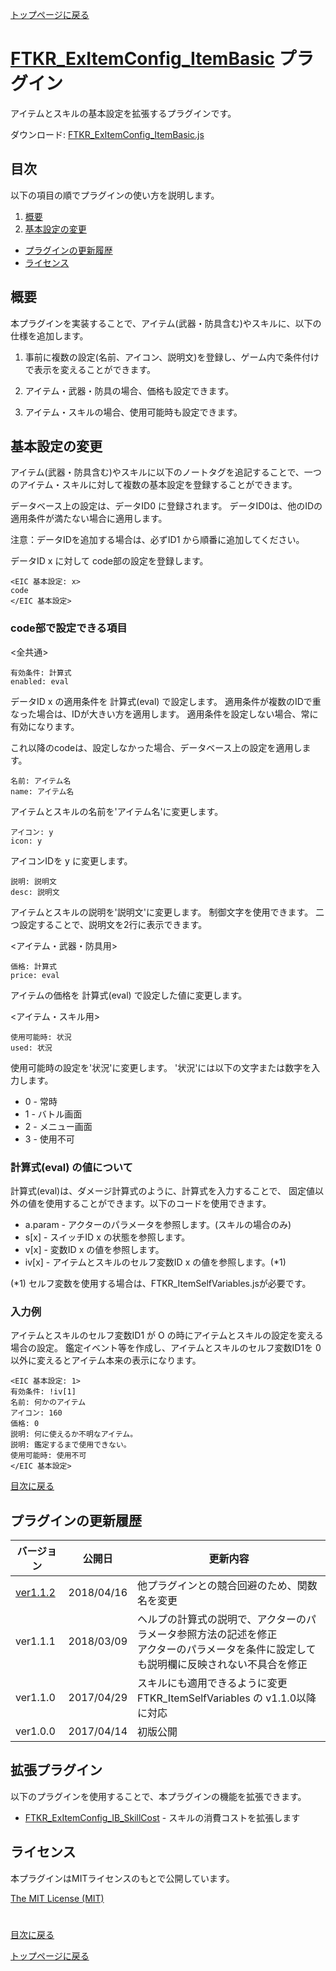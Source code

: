 [トップページに戻る](README.md)

# [FTKR_ExItemConfig_ItemBasic](FTKR_ExItemConfig_ItemBasic.js) プラグイン

アイテムとスキルの基本設定を拡張するプラグインです。

ダウンロード: [FTKR_ExItemConfig_ItemBasic.js](https://raw.githubusercontent.com/futokoro/RPGMaker/master/FTKR_ExItemConfig_ItemBasic.js)

## 目次

以下の項目の順でプラグインの使い方を説明します。
1. [概要](#概要)
2. [基本設定の変更](#基本設定の変更)
* [プラグインの更新履歴](#プラグインの更新履歴)
* [ライセンス](#ライセンス)

## 概要

本プラグインを実装することで、アイテム(武器・防具含む)やスキルに、以下の仕様を追加します。

1. 事前に複数の設定(名前、アイコン、説明文)を登録し、ゲーム内で条件付けで表示を変えることができます。

2. アイテム・武器・防具の場合、価格も設定できます。

3. アイテム・スキルの場合、使用可能時も設定できます。

## 基本設定の変更

アイテム(武器・防具含む)やスキルに以下のノートタグを追記することで、一つのアイテム・スキルに対して複数の基本設定を登録することができます。

データベース上の設定は、データID0 に登録されます。
データID0は、他のIDの適用条件が満たない場合に適用します。

注意：データIDを追加する場合は、必ずID1 から順番に追加してください。

データID x に対して code部の設定を登録します。
```
<EIC 基本設定: x>
code
</EIC 基本設定>
```

### code部で設定できる項目
<全共通>
```
有効条件: 計算式
enabled: eval
```
データID x の適用条件を 計算式(eval) で設定します。
適用条件が複数のIDで重なった場合は、IDが大きい方を適用します。
適用条件を設定しない場合、常に有効になります。

これ以降のcodeは、設定しなかった場合、データベース上の設定を適用します。
```
名前: アイテム名
name: アイテム名
```
アイテムとスキルの名前を'アイテム名'に変更します。

```
アイコン: y
icon: y
```
アイコンIDを y に変更します。

```
説明: 説明文
desc: 説明文
```
アイテムとスキルの説明を'説明文'に変更します。
制御文字を使用できます。
二つ設定することで、説明文を2行に表示できます。

<アイテム・武器・防具用>
```
価格: 計算式
price: eval
```
アイテムの価格を 計算式(eval) で設定した値に変更します。

<アイテム・スキル用>
```
使用可能時: 状況
used: 状況
```
使用可能時の設定を'状況'に変更します。
'状況'には以下の文字または数字を入力します。
* 0 - 常時
* 1 - バトル画面
* 2 - メニュー画面
* 3 - 使用不可 


### 計算式(eval) の値について
計算式(eval)は、ダメージ計算式のように、計算式を入力することで、
固定値以外の値を使用することができます。以下のコードを使用できます。
* a.param    - アクターのパラメータを参照します。(スキルの場合のみ)
* s[x]       - スイッチID x の状態を参照します。
* v[x]       - 変数ID x の値を参照します。
* iv[x]      - アイテムとスキルのセルフ変数ID x の値を参照します。(*1)

(*1) セルフ変数を使用する場合は、FTKR_ItemSelfVariables.jsが必要です。


### 入力例
アイテムとスキルのセルフ変数ID1 が O の時にアイテムとスキルの設定を変える場合の設定。
鑑定イベント等を作成し、アイテムとスキルのセルフ変数ID1を 0 以外に変えるとアイテム本来の表示になります。
```
<EIC 基本設定: 1>
有効条件: !iv[1]
名前: 何かのアイテム
アイコン: 160
価格: 0
説明: 何に使えるか不明なアイテム。
説明: 鑑定するまで使用できない。
使用可能時: 使用不可
</EIC 基本設定>
```

[目次に戻る](#目次)

## プラグインの更新履歴

| バージョン | 公開日 | 更新内容 |
| --- | --- | --- |
| [ver1.1.2](FTKR_ExItemConfig_ItemBasic.js) | 2018/04/16 | 他プラグインとの競合回避のため、関数名を変更 |
| ver1.1.1 | 2018/03/09 | ヘルプの計算式の説明で、アクターのパラメータ参照方法の記述を修正<br>アクターのパラメータを条件に設定しても説明欄に反映されない不具合を修正 |
| ver1.1.0 | 2017/04/29 | スキルにも適用できるように変更<br>FTKR_ItemSelfVariables の v1.1.0以降に対応 |
| ver1.0.0 | 2017/04/14 | 初版公開 |

## 拡張プラグイン

以下のプラグインを使用することで、本プラグインの機能を拡張できます。

* [FTKR_ExItemConfig_IB_SkillCost](FTKR_ExItemConfig_IB_SkillCost.ja.md) - スキルの消費コストを拡張します

## ライセンス

本プラグインはMITライセンスのもとで公開しています。

[The MIT License (MIT)](https://opensource.org/licenses/mit-license.php)

#
[目次に戻る](#目次)

[トップページに戻る](README.md)